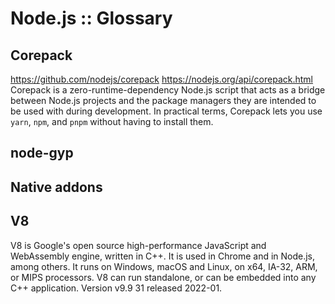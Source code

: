 # Node.js :: Glossary

## Corepack
https://github.com/nodejs/corepack
https://nodejs.org/api/corepack.html
Corepack is a zero-runtime-dependency Node.js script that acts as a bridge between Node.js projects and the package managers they are intended to be used with during development. In practical terms, Corepack lets you use `yarn`, `npm`, and `pnpm` without having to install them.

## node-gyp

## Native addons


## V8
V8 is Google's open source high-performance JavaScript and WebAssembly engine, written in C++. It is used in Chrome and in Node.js, among others. It runs on Windows, macOS and Linux, on x64, IA-32, ARM, or MIPS processors. V8 can run standalone, or can be embedded into any C++ application. Version v9.9 31 released 2022-01.
